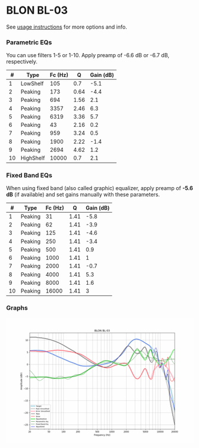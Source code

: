 # BLON BL-03
See [usage instructions](https://github.com/jaakkopasanen/AutoEq#usage) for more options and info.

### Parametric EQs
You can use filters 1-5 or 1-10. Apply preamp of -6.6 dB or -6.7 dB, respectively.

|   # | Type      |   Fc (Hz) |    Q |   Gain (dB) |
|-----|-----------|-----------|------|-------------|
|   1 | LowShelf  |       105 | 0.7  |        -5.1 |
|   2 | Peaking   |       173 | 0.64 |        -4.4 |
|   3 | Peaking   |       694 | 1.56 |         2.1 |
|   4 | Peaking   |      3357 | 2.46 |         6.3 |
|   5 | Peaking   |      6319 | 3.36 |         5.7 |
|   6 | Peaking   |        43 | 2.16 |         0.2 |
|   7 | Peaking   |       959 | 3.24 |         0.5 |
|   8 | Peaking   |      1900 | 2.22 |        -1.4 |
|   9 | Peaking   |      2694 | 4.62 |         1.2 |
|  10 | HighShelf |     10000 | 0.7  |         2.1 |

### Fixed Band EQs
When using fixed band (also called graphic) equalizer, apply preamp of **-5.6 dB** (if available) and set gains manually with these parameters.

|   # | Type    |   Fc (Hz) |    Q |   Gain (dB) |
|-----|---------|-----------|------|-------------|
|   1 | Peaking |        31 | 1.41 |        -5.8 |
|   2 | Peaking |        62 | 1.41 |        -3.9 |
|   3 | Peaking |       125 | 1.41 |        -4.6 |
|   4 | Peaking |       250 | 1.41 |        -3.4 |
|   5 | Peaking |       500 | 1.41 |         0.9 |
|   6 | Peaking |      1000 | 1.41 |         1   |
|   7 | Peaking |      2000 | 1.41 |        -0.7 |
|   8 | Peaking |      4000 | 1.41 |         5.3 |
|   9 | Peaking |      8000 | 1.41 |         1.6 |
|  10 | Peaking |     16000 | 1.41 |         3   |

### Graphs
![](./BLON%20BL-03.png)
